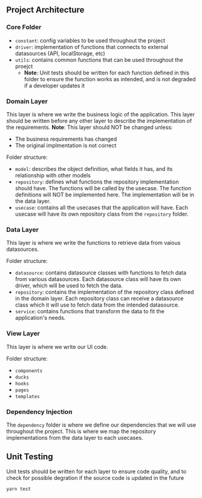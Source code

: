 ## Project Architecture

### Core Folder

- `constant`: config variables to be used throughout the project
- `driver`: implementation of functions that connects to external datasources (API, localStorage, etc)
- `utils`: contains common functions that can be used throughout the proejct
  - **Note**: Unit tests should be written for each function defined in this folder to ensure the function works as intended, and is not degraded if a developer updates it

### Domain Layer

This layer is where we write the business logic of the application. This layer should be written before any other layer to describe the implementation of the requirements.
**Note**: This layer should NOT be changed unless:

- The business requirements has changed
- The original implmentation is not correct

Folder structure:

- `model`: describes the object definition, what fields it has, and its relationship with other models
- `repository`: defines what functions the repository implementation should have. The functions will be called by the usecase. The function definitions will NOT be implemented here. The implementation will be in the data layer.
- `usecase`: contains all the usecases that the application will have. Each usecase will have its own repository class from the `repository` folder.

### Data Layer

This layer is where we write the functions to retrieve data from vaious datasources.

Folder structure:

- `datasource`: contains datasource classes with functions to fetch data from various datasources. Each datasource class will have its own driver, which will be used to fetch the data.
- `repository`: contains the implementation of the repository class defined in the domain layer. Each repository class can receive a datasource class which it will use to fetch data from the intended datasource.
- `service`: contains functions that transform the data to fit the application's needs.

### View Layer

This layer is where we write our UI code.

Folder structure:

- `components`
- `ducks`
- `hooks`
- `pages`
- `templates`

### Dependency Injection

The `dependency` folder is where we define our dependencies that we will use throughout the project. This is where we map the repository implementations from the data layer to each usecases.

## Unit Testing

Unit tests should be written for each layer to ensure code quality, and to check for possible degration if the source code is updated in the future

```
yarn test
```
